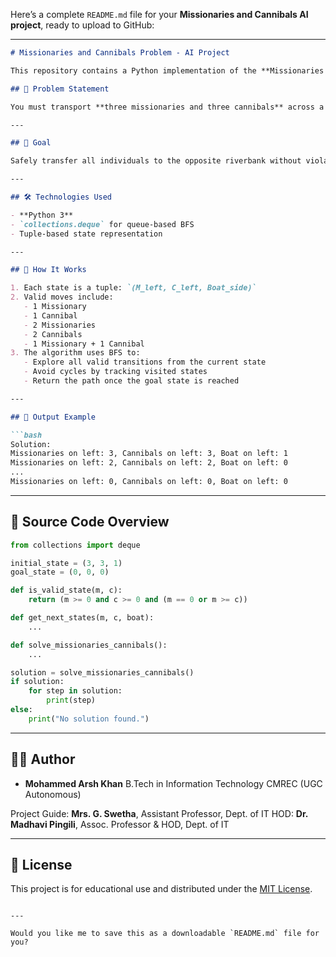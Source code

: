 Here’s a complete `README.md` file for your **Missionaries and Cannibals AI project**, ready to upload to GitHub:

---

````markdown
# Missionaries and Cannibals Problem - AI Project

This repository contains a Python implementation of the **Missionaries and Cannibals Problem**, a classic problem in Artificial Intelligence (AI) used to illustrate state-space search and constraint satisfaction techniques. The solution uses the **Breadth-First Search (BFS)** algorithm to find the shortest path from the initial to the goal state.

## 📌 Problem Statement

You must transport **three missionaries and three cannibals** across a river using a boat that can carry at most two people. The key constraint is that **missionaries can never be outnumbered by cannibals** on either riverbank at any time, or the missionaries will be eaten.

---

## 🎯 Goal

Safely transfer all individuals to the opposite riverbank without violating the constraints. The program ensures that all moves are legal and uses BFS to find the shortest valid solution.

---

## 🛠️ Technologies Used

- **Python 3**
- `collections.deque` for queue-based BFS
- Tuple-based state representation

---

## 🚀 How It Works

1. Each state is a tuple: `(M_left, C_left, Boat_side)`
2. Valid moves include:
   - 1 Missionary
   - 1 Cannibal
   - 2 Missionaries
   - 2 Cannibals
   - 1 Missionary + 1 Cannibal
3. The algorithm uses BFS to:
   - Explore all valid transitions from the current state
   - Avoid cycles by tracking visited states
   - Return the path once the goal state is reached

---

## 🧪 Output Example

```bash
Solution:
Missionaries on left: 3, Cannibals on left: 3, Boat on left: 1
Missionaries on left: 2, Cannibals on left: 2, Boat on left: 0
...
Missionaries on left: 0, Cannibals on left: 0, Boat on left: 0
````

---

## 📄 Source Code Overview

```python
from collections import deque

initial_state = (3, 3, 1)
goal_state = (0, 0, 0)

def is_valid_state(m, c):
    return (m >= 0 and c >= 0 and (m == 0 or m >= c))

def get_next_states(m, c, boat):
    ...

def solve_missionaries_cannibals():
    ...

solution = solve_missionaries_cannibals()
if solution:
    for step in solution:
        print(step)
else:
    print("No solution found.")
```

---

## 👨‍💻 Author

* **Mohammed Arsh Khan**
  B.Tech in Information Technology
  CMREC (UGC Autonomous)

Project Guide: **Mrs. G. Swetha**, Assistant Professor, Dept. of IT
HOD: **Dr. Madhavi Pingili**, Assoc. Professor & HOD, Dept. of IT

---

## 📝 License

This project is for educational use and distributed under the [MIT License](LICENSE).

```

---

Would you like me to save this as a downloadable `README.md` file for you?
```
